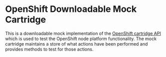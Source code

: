 # OpenShift Downloadable Mock Cartridge

This is a downloadable mock implementation of the [OpenShift cartridge API](https://github.com/openshift/origin-server/blob/master/node/README.writing_cartridges.md)
which is used to test the OpenShift node platform functionality.  The mock cartridge maintains a store
of what actions have been performed and provides methods to test for those actions.  
